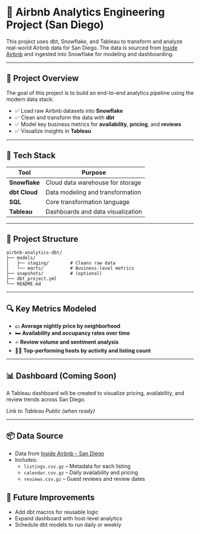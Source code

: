 # 🏡 Airbnb Analytics Engineering Project (San Diego)

This project uses dbt, Snowflake, and Tableau to transform and analyze real-world Airbnb data for San Diego. The data is sourced from [Inside Airbnb](http://insideairbnb.com/get-the-data.html) and ingested into Snowflake for modeling and dashboarding.

---

## 🚀 Project Overview

The goal of this project is to build an end-to-end analytics pipeline using the modern data stack:

- ✅ Load raw Airbnb datasets into **Snowflake**
- ✅ Clean and transform the data with **dbt**
- ✅ Model key business metrics for **availability**, **pricing**, and **reviews**
- ✅ Visualize insights in **Tableau**

---

## 🧰 Tech Stack

| Tool      | Purpose                          |
|-----------|----------------------------------|
| **Snowflake** | Cloud data warehouse for storage |
| **dbt Cloud** | Data modeling and transformation |
| **SQL**       | Core transformation language     |
| **Tableau**   | Dashboards and data visualization |

---

## 📂 Project Structure

```
airbnb-analytics-dbt/
├── models/
│   ├── staging/        # Cleans raw data
│   └── marts/          # Business-level metrics
├── snapshots/          # (optional)
├── dbt_project.yml
└── README.md
```

---

## 🔍 Key Metrics Modeled

- 💵 **Average nightly price by neighborhood**
- 🛏️ **Availability and occupancy rates over time**
- ⭐ **Review volume and sentiment analysis**
- 🧑‍💼 **Top-performing hosts by activity and listing count**

---

## 📊 Dashboard (Coming Soon)
A Tableau dashboard will be created to visualize pricing, availability, and review trends across San Diego.

*Link to Tableau Public (when ready)*

---

## 📦 Data Source

- Data from [Inside Airbnb – San Diego](http://insideairbnb.com/get-the-data.html)
- Includes:
  - `listings.csv.gz` – Metadata for each listing
  - `calendar.csv.gz` – Daily availability and pricing
  - `reviews.csv.gz` – Guest reviews and review dates

  
## 🧠 Future Improvements

- Add dbt macros for reusable logic
- Expand dashboard with host-level analytics
- Schedule dbt models to run daily or weekly
